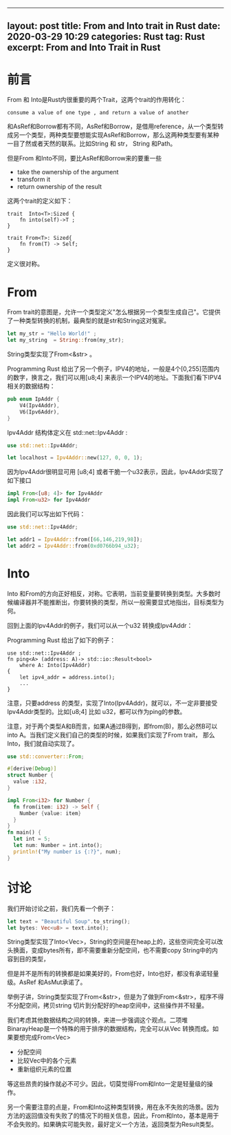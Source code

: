 
---
layout: post
title: From and Into trait in Rust
date: 2020-03-29 10:29
categories: Rust
tag: Rust
excerpt: From and Into Trait in Rust
---
# 前言

From 和 Into是Rust内很重要的两个Trait，这两个trait的作用转化：

```English
consume a value of one type , and return a value of another
```

和AsRef和Borrow都有不同，AsRef和Borrow，是借用reference，从一个类型转成另一个类型，两种类型要想能实现AsRef和Borrow，那么这两种类型要有某种一目了然或者天然的联系。比如String 和 str， String 和Path。

但是From 和Into不同，要比AsRef和Borrow来的要重一些

* take the ownership of the argument 
* transform it
* return ownership of the result 

这两个trait的定义如下：

```
trait  Into<T>:Sized {
	fn into(self)->T ;
}

trait From<T>: Sized{
	fn from(T) -> Self;
}
```

定义很对称。

# From

From trait的意图是，允许一个类型定义"怎么根据另一个类型生成自己"。它提供了一种类型转换的机制，最典型的就是str和String这对冤家。

```Rust
let my_str = "Hello World!" ;
let my_string  = String::from(my_str);
```

String类型实现了From<&str> 。

Programming Rust 给出了另一个例子，IPV4的地址，一般是4个[0,255]范围内的数字，换言之，我们可以用[u8;4] 来表示一个IPV4的地址。下面我们看下IPV4相关的数据结构：

```Rust
pub enum IpAddr {
    V4(Ipv4Addr),
    V6(Ipv6Addr),
}
```

Ipv4Addr 结构体定义在 std::net::Ipv4Addr :

```Rust
use std::net::Ipv4Addr;

let localhost = Ipv4Addr::new(127, 0, 0, 1);
```

因为Ipv4Addr很明显可用 [u8;4] 或者干脆一个u32表示，因此，Ipv4Addr实现了如下接口

```Rust
impl From<[u8; 4]> for Ipv4Addr
impl From<u32> for Ipv4Addr
```

因此我们可以写出如下代码：

```Rust
use std::net::Ipv4Addr;

let addr1 = Ipv4Addr::from([66,146,219,98]);
let addr2 = Ipv4Addr::from(0xd0766b94_u32);
```

# Into

Into 和From的方向正好相反，对称。它表明，当前变量要转换到类型。大多数时候编译器并不能推断出，你要转换的类型，所以一般需要显式地指出，目标类型为何。

回到上面的Ipv4Addr的例子，我们可以从一个u32 转换成Ipv4Addr：

Programming Rust 给出了如下的例子：

```
use std::net::Ipv4Addr ;
fn ping<A> (address: A)-> std::io::Result<bool>
	where A: Into(Ipv4Addr)
{
	let ipv4_addr = address.into();
	...
}
```

注意，只要address 的类型，实现了Into(Ipv4Addr)，就可以，不一定非要接受Ipv4Addr类型的。比如[u8;4] 比如 u32，都可以作为ping的参数。

注意，对于两个类型A和B而言，如果A通过B得到，即from(B)，那么必然B可以 into A。当我们定义我们自己的类型的时候，如果我们实现了From trait， 那么Into，我们就自动实现了。

```Rust
use std::converter::From;

#[derive(Debug)]
struct Number {
  value :i32,
}

impl From<i32> for Number {
  fn from(item: i32) -> Self {
    Number {value: item}
  }
}
fn main() {
  let int = 5;
  let num: Number = int.into();
  println!("My number is {:?}", num);
}
```

# 讨论

我们开始讨论之前，我们先看一个例子：

```Rust
let text = "Beautiful Soup".to_string();
let bytes: Vec<u8> = text.into();
```

String类型实现了Into<Vec<u8>>，String的空间是在heap上的，这些空间完全可以改头换面，变成bytes所有，即不需要重新分配空间，也不需要copy String中的内容到目的类型，

但是并不是所有的转换都是如果美好的，From也好，Into也好，都没有承诺轻量级。AsRef 和AsMut承诺了。

举例子讲，String类型实现了From<&str>，但是为了做到From<&str>，程序不得不分配空间，拷贝string 切片到分配好的heap空间中，这些操作并不轻量。

我们考虑其他数据结构之间的转换，来进一步强调这个观点。二项堆BinarayHeap<T>是一个特殊的用于排序的数据结构，完全可以从Vec<T> 转换而成。如果要想完成From<Vec<T>> 

* 分配空间
* 比较Vec中的各个元素
* 重新组织元素的位置

等这些昂贵的操作就必不可少。因此，切莫觉得From和Into一定是轻量级的操作。

另一个需要注意的点是，From和Into这种类型转换，用在永不失败的场景。因为方法的返回值没有失败了的情况下的相关信息，因此，From和Into，基本是用于不会失败的。如果确实可能失败，最好定义一个方法，返回类型为Result类型。